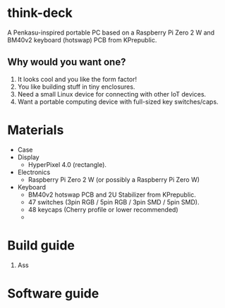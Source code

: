 # think-deck

A Penkasu-inspired portable PC based on a Raspberry Pi Zero 2 W and BM40v2 keyboard (hotswap) PCB from KPrepublic.

## Why would you want one?

1. It looks cool and you like the form factor!
2. You like building stuff in tiny enclosures.
3. Need a small Linux device for connecting with other IoT devices.
4. Want a portable computing device with full-sized key switches/caps.

# Materials

* Case
* Display
  * HyperPixel 4.0 (rectangle).
* Electronics
  * Raspberry Pi Zero 2 W (or possibly a Raspberry Pi Zero W)
* Keyboard
  * BM40v2 hotswap PCB and 2U Stabilizer from KPrepublic.
  * 47 switches (3pin RGB / 5pin RGB / 3pin SMD / 5pin SMD).
  * 48 keycaps (Cherry profile or lower recommended)
  * 

# Build guide

1. Ass

# Software guide
